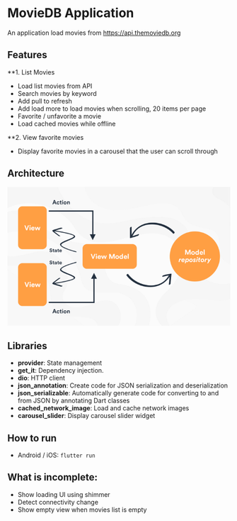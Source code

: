 # MovieDB Application 

An application load movies from https://api.themoviedb.org 

## Features

**1. List Movies

- Load list movies from API
- Search movies by keyword
- Add pull to refresh
- Add load more to load movies when scrolling, 20 items per page
- Favorite / unfavorite a movie
- Load cached movies while offline

**2. View favorite movies
- Display favorite movies in a carousel that the user can scroll through

## Architecture
![img_mvvm.png](images%2Fimg_mvvm.png)

## Libraries

- **provider**: State management
- **get_it**: Dependency injection.
- **dio**: HTTP client
- **json_annotation**: Create code for JSON serialization and deserialization
- **json_serializable**: Automatically generate code for converting to and from JSON by annotating Dart classes
- **cached_network_image**: Load and cache network images
- **carousel_slider**: Display carousel slider widget

## How to run
- Android / iOS: ```flutter run```

## What is incomplete:
- Show loading UI using shimmer
- Detect connectivity change
- Show empty view when movies list is empty